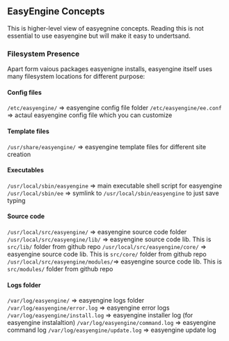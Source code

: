 ## EasyEngine Concepts

This is higher-level view of easyegnine concepts. Reading this is not essential to use easyengine but will make it easy to undertsand.

### Filesystem Presence

Apart form vaious packages easyenigne installs, easyengine itself uses many filesystem locations for different purpose:

#### Config files

`/etc/easyengine/` 					=>		easyengine config file folder
`/etc/easyengine/ee.conf` 			=>		actaul easyengine config file which you can customize

#### Template files

`/usr/share/easyengine/` 			=>		easyengine template files for different site creation


#### Executables

`/usr/local/sbin/easyengine`		=> 		main executable shell script for easyengine
`/usr/local/sbin/ee`				=> 		symlink to `/usr/local/sbin/easyengine` to just save typing

#### Source code

`/usr/local/src/easyengine/`		=> 		easyengine source code folder
`/usr/local/src/easyengine/lib/`	=> 		easyengine source code lib. This is `src/lib/` folder from github repo
`/usr/local/src/easyengine/core/`	=> 		easyengine source code lib. This is `src/core/` folder from github repo
`/usr/local/src/easyengine/modules/`=> 		easyengine source code lib. This is `src/modules/` folder from github repo


#### Logs folder

`/var/log/easyengine/`				=> 		easyengine logs folder
`/var/log/easyengine/error.log`		=> 		easyengine error logs
`/var/log/easyengine/install.log`	=> 		easyengine installer log (for easyengine instalaltion)
`/var/log/easyengine/command.log`	=> 		easyengine command log 
`/var/log/easyengine/update.log`	=> 		easyengine update log 



